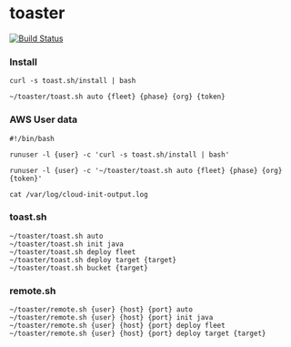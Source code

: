 # toaster

[![Build Status](https://travis-ci.org/nalbam-ya/toaster.svg?branch=master)](https://travis-ci.org/nalbam-ya/toaster) 

### Install
```
curl -s toast.sh/install | bash

~/toaster/toast.sh auto {fleet} {phase} {org} {token}
```

### AWS User data
```
#!/bin/bash

runuser -l {user} -c 'curl -s toast.sh/install | bash'

runuser -l {user} -c '~/toaster/toast.sh auto {fleet} {phase} {org} {token}'
```

```
cat /var/log/cloud-init-output.log
```

### toast.sh
```
~/toaster/toast.sh auto
~/toaster/toast.sh init java
~/toaster/toast.sh deploy fleet
~/toaster/toast.sh deploy target {target}
~/toaster/toast.sh bucket {target}
```

### remote.sh
```
~/toaster/remote.sh {user} {host} {port} auto
~/toaster/remote.sh {user} {host} {port} init java
~/toaster/remote.sh {user} {host} {port} deploy fleet
~/toaster/remote.sh {user} {host} {port} deploy target {target}
```
